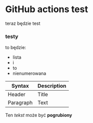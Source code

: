 # GitHub actions test
teraz będzie test

### testy
to będzie:
- lista
- i
- to
- nienumerowana

| Syntax      | Description |
| ----------- | ----------- |
| Header      | Title       |
| Paragraph   | Text        |

Ten *tekst* może być **pogrubiony**
